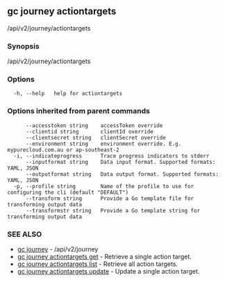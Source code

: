 ## gc journey actiontargets

/api/v2/journey/actiontargets

### Synopsis

/api/v2/journey/actiontargets

### Options

```
  -h, --help   help for actiontargets
```

### Options inherited from parent commands

```
      --accesstoken string    accessToken override
      --clientid string       clientId override
      --clientsecret string   clientSecret override
      --environment string    environment override. E.g. mypurecloud.com.au or ap-southeast-2
  -i, --indicateprogress      Trace progress indicators to stderr
      --inputformat string    Data input format. Supported formats: YAML, JSON
      --outputformat string   Data output format. Supported formats: YAML, JSON
  -p, --profile string        Name of the profile to use for configuring the cli (default "DEFAULT")
      --transform string      Provide a Go template file for transforming output data
      --transformstr string   Provide a Go template string for transforming output data
```

### SEE ALSO

* [gc journey](gc_journey.html)	 - /api/v2/journey
* [gc journey actiontargets get](gc_journey_actiontargets_get.html)	 - Retrieve a single action target.
* [gc journey actiontargets list](gc_journey_actiontargets_list.html)	 - Retrieve all action targets.
* [gc journey actiontargets update](gc_journey_actiontargets_update.html)	 - Update a single action target.


